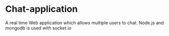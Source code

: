 # Chat-application
A real time Web application which allows multiple users to chat. Node.js and mongodb is used with socket.io
